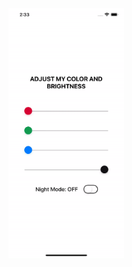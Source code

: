 <img src="https://github.com/joshtru/iOS-40-Projects/blob/master/Project%2003%20-%20ColorSlider/colorSlider.gif" height="400">
